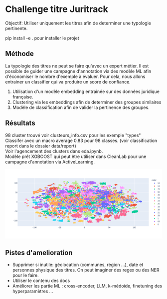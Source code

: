 # Challenge titre Juritrack

Objectif: Utiliser uniquement les titres afin de determiner une typologie pertinente.

pip install -e . pour installer le projet

## Méthode 

La typologie des titres ne peut se faire qu'avec un expert métier. Il est possible de guider une campagne d'annotation via des modèle ML afin d'économiser le nombre d'exemple à évaluer.
Pour cela, nous allons entrainer un classifier qui va produire un score de confiance. 

1) Utilisation d'un modèle embedding entrainée sur des données juridique française.
2) Clustering via les embeddings afin de determiner des groupes similaires
3) Modèle de classification afin de valider la pertinence des groupes.

## Résultats

98 cluster trouvé voir clusteurs_info.csv pour les exemple "types"  
Classifer avec un macro average 0.83 pour 98 classes. (voir classification report dans le dossier data/report)  
Voir l'agencement des clusters dans eda.ipynb.  
Modèle prêt XGBOOST qui peut être utiliser dans CleanLab pour une campagne d'annotation via ActiveLearning.

![Image des clusteurs](data/report/tsne_plot.png "Visualisation des cluster via tsne")

## Pistes d'amelioration

- Supprimer si inutile: géolocation (communes, région ...), date et personnes physique des titres. On peut imaginer des regex ou des NER pour le faire.
- Utiliser le contenu des docs
- Améliorer les partie ML : cross-encoder, LLM, k-médoide, finetuning des hyperparamètres ...
